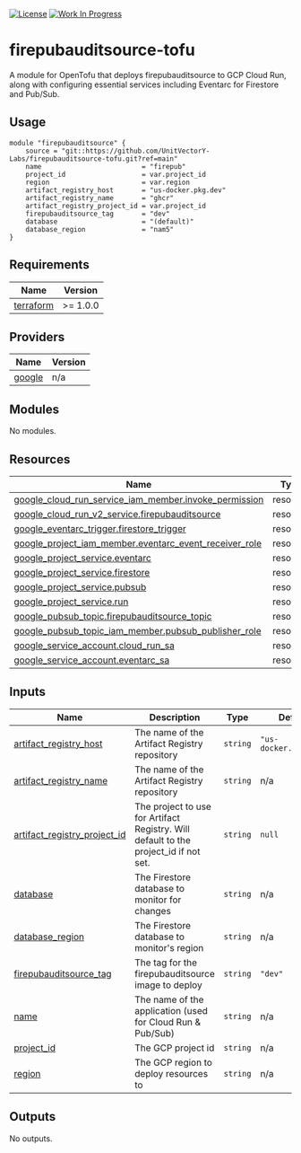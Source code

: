 [![License](https://img.shields.io/badge/License-Apache%202.0-blue.svg)](https://opensource.org/licenses/Apache-2.0) [![Work In Progress](https://img.shields.io/badge/Status-Work%20In%20Progress-yellow)](https://guide.unitvectorylabs.com/bestpractices/status/#work-in-progress)

# firepubauditsource-tofu

A module for OpenTofu that deploys firepubauditsource to GCP Cloud Run, along with configuring essential services including Eventarc for Firestore and Pub/Sub.

## Usage

```hcl
module "firepubauditsource" {
    source = "git::https://github.com/UnitVectorY-Labs/firepubauditsource-tofu.git?ref=main"
    name                         = "firepub"
    project_id                   = var.project_id
    region                       = var.region
    artifact_registry_host       = "us-docker.pkg.dev"
    artifact_registry_name       = "ghcr"
    artifact_registry_project_id = var.project_id
    firepubauditsource_tag       = "dev"
    database                     = "(default)"
    database_region              = "nam5"
}
```

<!-- BEGIN_TF_DOCS -->
## Requirements

| Name | Version |
|------|---------|
| <a name="requirement_terraform"></a> [terraform](#requirement\_terraform) | >= 1.0.0 |

## Providers

| Name | Version |
|------|---------|
| <a name="provider_google"></a> [google](#provider\_google) | n/a |

## Modules

No modules.

## Resources

| Name | Type |
|------|------|
| [google_cloud_run_service_iam_member.invoke_permission](https://registry.terraform.io/providers/hashicorp/google/latest/docs/resources/cloud_run_service_iam_member) | resource |
| [google_cloud_run_v2_service.firepubauditsource](https://registry.terraform.io/providers/hashicorp/google/latest/docs/resources/cloud_run_v2_service) | resource |
| [google_eventarc_trigger.firestore_trigger](https://registry.terraform.io/providers/hashicorp/google/latest/docs/resources/eventarc_trigger) | resource |
| [google_project_iam_member.eventarc_event_receiver_role](https://registry.terraform.io/providers/hashicorp/google/latest/docs/resources/project_iam_member) | resource |
| [google_project_service.eventarc](https://registry.terraform.io/providers/hashicorp/google/latest/docs/resources/project_service) | resource |
| [google_project_service.firestore](https://registry.terraform.io/providers/hashicorp/google/latest/docs/resources/project_service) | resource |
| [google_project_service.pubsub](https://registry.terraform.io/providers/hashicorp/google/latest/docs/resources/project_service) | resource |
| [google_project_service.run](https://registry.terraform.io/providers/hashicorp/google/latest/docs/resources/project_service) | resource |
| [google_pubsub_topic.firepubauditsource_topic](https://registry.terraform.io/providers/hashicorp/google/latest/docs/resources/pubsub_topic) | resource |
| [google_pubsub_topic_iam_member.pubsub_publisher_role](https://registry.terraform.io/providers/hashicorp/google/latest/docs/resources/pubsub_topic_iam_member) | resource |
| [google_service_account.cloud_run_sa](https://registry.terraform.io/providers/hashicorp/google/latest/docs/resources/service_account) | resource |
| [google_service_account.eventarc_sa](https://registry.terraform.io/providers/hashicorp/google/latest/docs/resources/service_account) | resource |

## Inputs

| Name | Description | Type | Default | Required |
|------|-------------|------|---------|:--------:|
| <a name="input_artifact_registry_host"></a> [artifact\_registry\_host](#input\_artifact\_registry\_host) | The name of the Artifact Registry repository | `string` | `"us-docker.pkg.dev"` | no |
| <a name="input_artifact_registry_name"></a> [artifact\_registry\_name](#input\_artifact\_registry\_name) | The name of the Artifact Registry repository | `string` | n/a | yes |
| <a name="input_artifact_registry_project_id"></a> [artifact\_registry\_project\_id](#input\_artifact\_registry\_project\_id) | The project to use for Artifact Registry. Will default to the project\_id if not set. | `string` | `null` | no |
| <a name="input_database"></a> [database](#input\_database) | The Firestore database to monitor for changes | `string` | n/a | yes |
| <a name="input_database_region"></a> [database\_region](#input\_database\_region) | The Firestore database to monitor's region | `string` | n/a | yes |
| <a name="input_firepubauditsource_tag"></a> [firepubauditsource\_tag](#input\_firepubauditsource\_tag) | The tag for the firepubauditsource image to deploy | `string` | `"dev"` | no |
| <a name="input_name"></a> [name](#input\_name) | The name of the application (used for Cloud Run & Pub/Sub) | `string` | n/a | yes |
| <a name="input_project_id"></a> [project\_id](#input\_project\_id) | The GCP project id | `string` | n/a | yes |
| <a name="input_region"></a> [region](#input\_region) | The GCP region to deploy resources to | `string` | n/a | yes |

## Outputs

No outputs.
<!-- END_TF_DOCS -->

